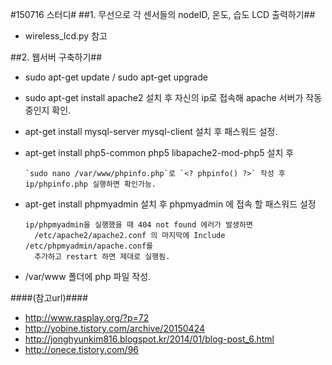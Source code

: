#150716 스터디#
##1. 무선으로 각 센서들의 nodeID, 온도, 습도 LCD 출력하기##
- wireless_lcd.py 참고

##2. 웹서버 구축하기##

- sudo apt-get update / sudo apt-get upgrade
- sudo apt-get install apache2
  설치 후 자신의 ip로 접속해 apache 서버가 작동중인지 확인.
  
- apt-get install mysql-server mysql-client
  설치 후 패스워드 설정.
  
- apt-get install php5-common php5 libapache2-mod-php5 설치 후 

      `sudo nano /var/www/phpinfo.php`로 `<? phpinfo() ?>` 작성 후 ip/phpinfo.php 실행하면 확인가능.
  
- apt-get install phpmyadmin 
  설치 후  phpmyadmin 에 접속 할 패스워드 설정

      ip/phpmyadmin을 실행했을 때 404 not found 에러가 발생하면
    	/etc/apache2/apache2.conf 의 마지막에 Include /etc/phpmyadmin/apache.conf를 
    	추가하고 restart 하면 제대로 실행됨.

- /var/www 폴더에 php 파일 작성.

####(참고url)####
- http://www.rasplay.org/?p=72
- http://yobine.tistory.com/archive/20150424
- http://jonghyunkim816.blogspot.kr/2014/01/blog-post_6.html
- http://onece.tistory.com/96
